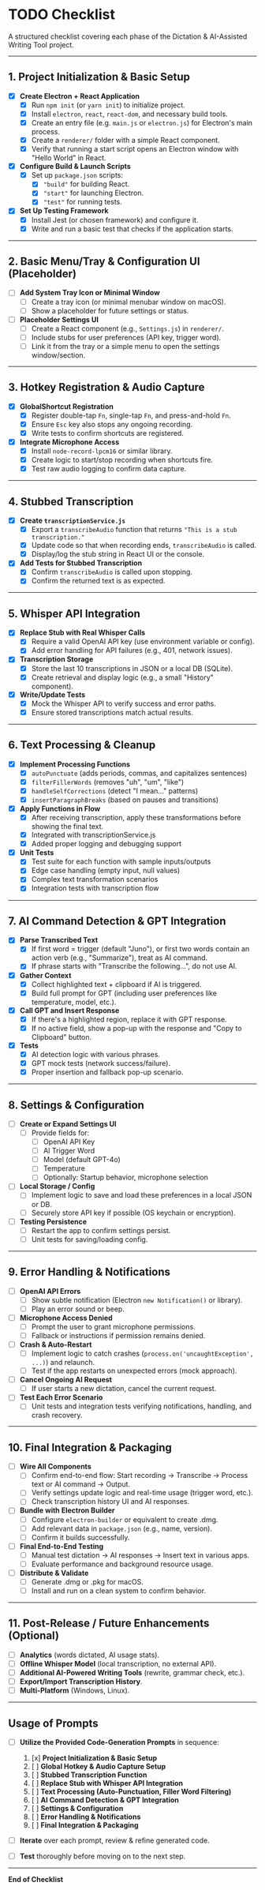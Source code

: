 # TODO Checklist

A structured checklist covering each phase of the Dictation & AI-Assisted Writing Tool project.

---

## 1. Project Initialization & Basic Setup
- [x] **Create Electron + React Application**
  - [x] Run `npm init` (or `yarn init`) to initialize project.
  - [x] Install `electron`, `react`, `react-dom`, and necessary build tools.
  - [x] Create an entry file (e.g. `main.js` or `electron.js`) for Electron's main process.
  - [x] Create a `renderer/` folder with a simple React component.
  - [x] Verify that running a start script opens an Electron window with "Hello World" in React.

- [x] **Configure Build & Launch Scripts**
  - [x] Set up `package.json` scripts:
    - [x] `"build"` for building React.
    - [x] `"start"` for launching Electron.
    - [x] `"test"` for running tests.

- [x] **Set Up Testing Framework**
  - [x] Install Jest (or chosen framework) and configure it.
  - [x] Write and run a basic test that checks if the application starts.

---

## 2. Basic Menu/Tray & Configuration UI (Placeholder)
- [ ] **Add System Tray Icon or Minimal Window**
  - [ ] Create a tray icon (or minimal menubar window on macOS).
  - [ ] Show a placeholder for future settings or status.

- [ ] **Placeholder Settings UI**
  - [ ] Create a React component (e.g., `Settings.js`) in `renderer/`.
  - [ ] Include stubs for user preferences (API key, trigger word).
  - [ ] Link it from the tray or a simple menu to open the settings window/section.

---

## 3. Hotkey Registration & Audio Capture
- [x] **GlobalShortcut Registration**
  - [x] Register double-tap `Fn`, single-tap `Fn`, and press-and-hold `Fn`.
  - [x] Ensure `Esc` key also stops any ongoing recording.
  - [x] Write tests to confirm shortcuts are registered.

- [x] **Integrate Microphone Access**
  - [x] Install `node-record-lpcm16` or similar library.
  - [x] Create logic to start/stop recording when shortcuts fire.
  - [x] Test raw audio logging to confirm data capture.

---

## 4. Stubbed Transcription
- [x] **Create `transcriptionService.js`**
  - [x] Export a `transcribeAudio` function that returns `"This is a stub transcription."`
  - [x] Update code so that when recording ends, `transcribeAudio` is called.
  - [x] Display/log the stub string in React UI or the console.

- [x] **Add Tests for Stubbed Transcription**
  - [x] Confirm `transcribeAudio` is called upon stopping.
  - [x] Confirm the returned text is as expected.

---

## 5. Whisper API Integration
- [x] **Replace Stub with Real Whisper Calls**
  - [x] Require a valid OpenAI API key (use environment variable or config).
  - [x] Add error handling for API failures (e.g., 401, network issues).

- [x] **Transcription Storage**
  - [x] Store the last 10 transcriptions in JSON or a local DB (SQLite).
  - [x] Create retrieval and display logic (e.g., a small "History" component).

- [x] **Write/Update Tests**
  - [x] Mock the Whisper API to verify success and error paths.
  - [x] Ensure stored transcriptions match actual results.

---

## 6. Text Processing & Cleanup
- [x] **Implement Processing Functions**
  - [x] `autoPunctuate` (adds periods, commas, and capitalizes sentences)
  - [x] `filterFillerWords` (removes "uh", "um", "like")
  - [x] `handleSelfCorrections` (detect "I mean..." patterns)
  - [x] `insertParagraphBreaks` (based on pauses and transitions)

- [x] **Apply Functions in Flow**
  - [x] After receiving transcription, apply these transformations before showing the final text.
  - [x] Integrated with transcriptionService.js
  - [x] Added proper logging and debugging support

- [x] **Unit Tests**
  - [x] Test suite for each function with sample inputs/outputs
  - [x] Edge case handling (empty input, null values)
  - [x] Complex text transformation scenarios
  - [x] Integration tests with transcription flow

---

## 7. AI Command Detection & GPT Integration
- [x] **Parse Transcribed Text**
  - [x] If first word = trigger (default "Juno"), or first two words contain an action verb (e.g., "Summarize"), treat as AI command.
  - [x] If phrase starts with "Transcribe the following...", do not use AI.

- [x] **Gather Context**
  - [x] Collect highlighted text + clipboard if AI is triggered.
  - [x] Build full prompt for GPT (including user preferences like temperature, model, etc.).

- [x] **Call GPT and Insert Response**
  - [x] If there's a highlighted region, replace it with GPT response.
  - [x] If no active field, show a pop-up with the response and "Copy to Clipboard" button.

- [x] **Tests**
  - [x] AI detection logic with various phrases.
  - [x] GPT mock tests (network success/failure).
  - [x] Proper insertion and fallback pop-up scenario.

---

## 8. Settings & Configuration
- [ ] **Create or Expand Settings UI**
  - [ ] Provide fields for:
    - [ ] OpenAI API Key
    - [ ] AI Trigger Word
    - [ ] Model (default GPT-4o)
    - [ ] Temperature
    - [ ] Optionally: Startup behavior, microphone selection

- [ ] **Local Storage / Config**
  - [ ] Implement logic to save and load these preferences in a local JSON or DB.
  - [ ] Securely store API key if possible (OS keychain or encryption).

- [ ] **Testing Persistence**
  - [ ] Restart the app to confirm settings persist.
  - [ ] Unit tests for saving/loading config.

---

## 9. Error Handling & Notifications
- [ ] **OpenAI API Errors**
  - [ ] Show subtle notification (Electron `new Notification()` or library).
  - [ ] Play an error sound or beep.

- [ ] **Microphone Access Denied**
  - [ ] Prompt the user to grant microphone permissions.
  - [ ] Fallback or instructions if permission remains denied.

- [ ] **Crash & Auto-Restart**
  - [ ] Implement logic to catch crashes (`process.on('uncaughtException', ...)`) and relaunch.
  - [ ] Test if the app restarts on unexpected errors (mock approach).

- [ ] **Cancel Ongoing AI Request**
  - [ ] If user starts a new dictation, cancel the current request.

- [ ] **Test Each Error Scenario**
  - [ ] Unit tests and integration tests verifying notifications, handling, and crash recovery.

---

## 10. Final Integration & Packaging
- [ ] **Wire All Components**
  - [ ] Confirm end-to-end flow: Start recording -> Transcribe -> Process text or AI command -> Output.
  - [ ] Verify settings update logic and real-time usage (trigger word, etc.).
  - [ ] Check transcription history UI and AI responses.

- [ ] **Bundle with Electron Builder**
  - [ ] Configure `electron-builder` or equivalent to create .dmg.
  - [ ] Add relevant data in `package.json` (e.g., name, version).
  - [ ] Confirm it builds successfully.

- [ ] **Final End-to-End Testing**
  - [ ] Manual test dictation -> AI responses -> Insert text in various apps.
  - [ ] Evaluate performance and background resource usage.

- [ ] **Distribute & Validate**
  - [ ] Generate .dmg or .pkg for macOS.
  - [ ] Install and run on a clean system to confirm behavior.

---

## 11. Post-Release / Future Enhancements (Optional)
- [ ] **Analytics** (words dictated, AI usage stats).
- [ ] **Offline Whisper Model** (local transcription, no external API).
- [ ] **Additional AI-Powered Writing Tools** (rewrite, grammar check, etc.).
- [ ] **Export/Import Transcription History**.
- [ ] **Multi-Platform** (Windows, Linux).

---

## Usage of Prompts
- [ ] **Utilize the Provided Code-Generation Prompts** in sequence:
  1. [x] **Project Initialization & Basic Setup**
  2. [ ] **Global Hotkey & Audio Capture Setup**
  3. [ ] **Stubbed Transcription Function**
  4. [ ] **Replace Stub with Whisper API Integration**
  5. [ ] **Text Processing (Auto-Punctuation, Filler Word Filtering)**
  6. [ ] **AI Command Detection & GPT Integration**
  7. [ ] **Settings & Configuration**
  8. [ ] **Error Handling & Notifications**
  9. [ ] **Final Integration & Packaging**

- [ ] **Iterate** over each prompt, review & refine generated code.
- [ ] **Test** thoroughly before moving on to the next step.

---

**End of Checklist**